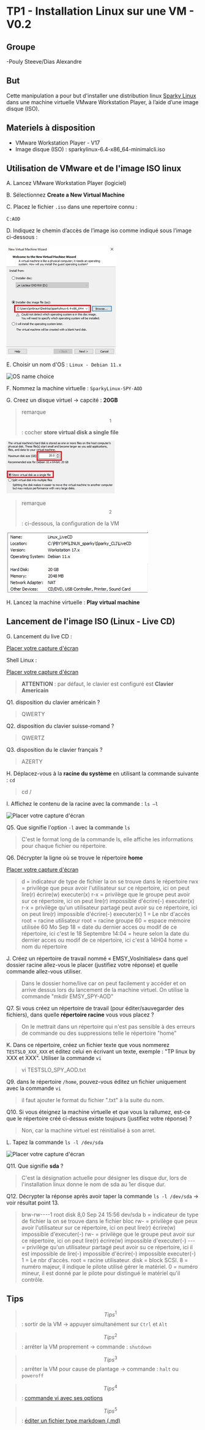 # TP1 - Installation Linux sur une VM - V0.2
 
## Groupe
 
-Pouly Steeve/Dias Alexandre
 
## But
 
Cette manipulation a pour but d'installer une distribution linux [Sparky Linux](https://sparkylinux.org/) dans une machine virtuelle VMware Workstation Player, à l’aide d’une image disque (ISO).
 
## Materiels à disposition
 
- VMware Workstation Player - V17
- Image disque (ISO) : sparkylinux-6.4-x86_64-minimalcli.iso
 
## Utilisation de VMware et de l'image ISO linux
 
A. Lancez VMware Workstation Player (logiciel)  
 
B. Sélectionnez **Create a New Virtual Machine**
 
C. Placez le fichier `.iso` dans une repertoire connu :
 
`C:AOD`
 
D. Indiquez le chemin d’accès de l’image iso comme indiqué sous l’image ci-dessous :
 
![install image disk](/Images/Install_ISO.jpg)
 
E. Choisir un nom d'OS : `Linux - Debian 11.x`
 
![OS name choice](/Images/OS_Choice.jpg)
 
F. Nommez la machine virtuelle : `SparkyLinux-SPY-AOD`
 
G. Creez un disque virtuel -> capcité : **20GB**
 
> remarque$$^1$$ : cocher **store virtual disk a single file**
 
![Virtual disk](/Images/VirtualDisk.jpg)
 
> remarque$$^2$$ : ci-dessous, la configuration de la VM
 
![Virtual disk](/Images/VM_Config.jpg)
 
H. Lancez la machine virtuelle : **Play virtual machine**
 
## Lancement de l'image ISO (Linux - Live CD)
 
G. Lancement du live CD :
 
[Placer votre capture d'écran]()
 
Shell Linux :
 
[Placer votre capture d'écran]()
 
> **ATTENTION** : par défaut, le clavier est configuré est **Clavier Americain**
 
Q1. disposition du clavier américain ?
 
> QWERTY
 
Q2. disposition du clavier suisse-romand ?
 
> QWERTZ
 
Q3. disposition du le clavier français ?
 
> AZERTY
 
 
H. Déplacez-vous à la **racine du système** en utilisant la commande suivante : `cd`
 
> cd /
 
I. Affichez le contenu de la racine avec la commande : `ls –l`	
 
![Placer votre capture d'écran]()
 
Q5. Que signifie l'option `-l` avec la commande `ls`
 
> C'est le format long de la commande ls, elle affiche les informations pour chaque fichier ou répertoire.
 
Q6. Décrypter la ligne où se trouve le répertoire **home**    
 
[Placer votre capture d'écran](<img width="1227" height="722" alt="Capture d’écran 2025-09-18 162318" src="https://github.com/user-attachments/assets/b11ae7c1-08ff-4a20-ab29-5e713f13bd0b" />
)
 
> d = indicateur de type de fichier la on se trouve dans le répertoire
> rwx = privilège que peux avoir l'utilisateur sur ce répertoire, ici on peut lire(r) écrire(w) executer(x)
> r-x = privilège que le groupe peut avoir sur ce répertoire, ici on peut lire(r) impossible d'écrire(-) executer(x)
> r-x = privilège qu'un utilisateur partagé peut avoir su ce répertoire, ici on peut lire(r) impossible d'écrire(-) executer(x)
> 1 = Le nbr d'accès
> root = racine utilisateur
> root = racine groupe
> 60 = espace mémoire utilisée 60 Mo
> Sep 18 = date du dernier acces ou modif de ce répertoire, ici c'est le 18 Septembre
> 14:04 = heure selon la date du dernier acces ou modif de ce répertoire, ici c'est à 14H04
> home = nom du répertoire
 
J. Créez un répertoire de travail nommé « EMSY_VosInitiales» dans quel dossier racine allez-vous le placer (justifiez votre réponse) et quelle commande allez-vous utiliser.
 
> Dans le dossier home/live car on peut facilement y accéder et on arrive dessus lors du lancement de la machine virtuel.
> On utilise la commande "mkdir EMSY_SPY-AOD"
 
Q7. Si vous créez un répertoire de travail (pour éditer/sauvegarder des fichiers), dans quelle **répertoire racine** vous vous placez ?
 
> On le mettrait dans un répertoire qui n'est pas sensible à des erreurs de commande ou des suppressions telle le répertoire "home"
 
 
K. Dans ce répertoire, créez un fichier texte que vous nommerez `TESTSLO_XXX_XXX` et éditez celui en écrivant un texte, exemple : "TP linux by XXX et XXX".
	Utiliser la commande `vi`
 
> vi TESTSLO_SPY_AOD.txt
 
Q9. dans le répertoire `/home`, pouvez-vous éditez un fichier uniquement avec la commande `vi`
 
> il faut ajouter le format du fichier ".txt" à la suite du nom.
 
Q10. Si vous éteignez la machine virtuelle et que vous la rallumez, est-ce que le répertoire créé ci-dessus existe toujours (justifiez votre réponse) ?
 
> Non, car la machine virtuel est réinitialisé à son arret.
 
L. Tapez la commande `ls -l /dev/sda`
 
![Placer votre capture d'écran]()
 
Q11. Que signifie **sda** ?
 
> C'est la désignation actuelle pour désigner les disque dur, lors de l'installation linux donne le nom de sda au 1er disque dur.
 
Q12. Décrypter la réponse après avoir taper la commande `ls -l /dev/sda` -> voir résultat point 13.
 
> brw-rw----1 root disk 8,0 Sep 24 15:56 dev/sda
> b = indicateur de type de fichier la on se trouve dans le fichier bloc
> rw- = privilège que peux avoir l'utilisateur sur ce répertoire, ici on peut lire(r) écrire(w) impossible d'executer(-)
> rw- = privilège que le groupe peut avoir sur ce répertoire, ici on peut lire(r) écrire(w) impossible d'executer(-)
> --- = privilège qu'un utilisateur partagé peut avoir su ce répertoire, ici il est impossible de lire(-) impossible d'écrire(-) impossible executer(-)
> 1 = Le nbr d'accès.
> root = racine utilisateur.
> disk = block SCSI.
> 8 = numéro majeur, il indique le pilote utilisé gérer le matériel.
> 0 = numéro mineur, il est donné par le pilote pour distingué le matériel qu'il contrôle.
 
## Tips
 
> $$Tips^1$$ : sortir de la VM -> appuyer simultanément sur `Ctrl` et `Alt`
 
> $$Tips^2$$ : arrêter la VM proprement -> commande : `shutdown`
 
> $$Tips^3$$ : arrêter la VM pour cause de plantage -> commande : `halt` ou `poweroff`
 
> $$Tips^4$$ : [commande vi avec ses options](https://www.linuxtricks.fr/wiki/guide-de-sur-vi-utilisation-de-vi)
 
> $$Tips^5$$ : [éditer un fichier type markdown (.md)](https://ashki23.github.io/markdown-latex.html)
